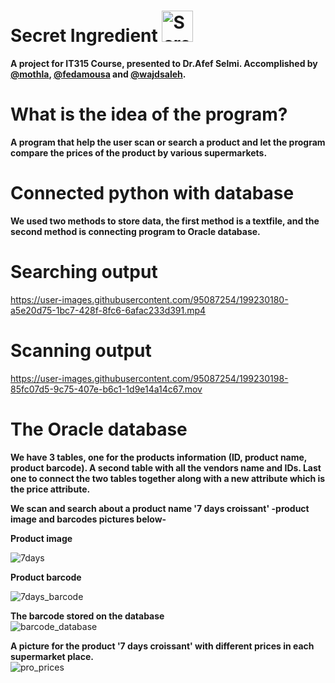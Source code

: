 # Secret Ingredient <img width="50" alt="Screen Shot 2022-11-01 at 12 42 43 AM" src="https://user-images.githubusercontent.com/94991403/199116062-5634eec0-4335-4c4d-b933-b1bd625b8d5a.png">
**A project for IT315 Course, presented to Dr.Afef Selmi. Accomplished by [@mothla](https://github.com/mothla), [@fedamousa](https://github.com/fedamousa) and [@wajdsaleh](https://github.com/wajdsaleh).**
# What is the idea of the program?
**A program that help the user scan or search a product and let the program compare the prices of the product by various supermarkets.**
# Connected python with database
**We used two methods to store data, the first method is a textfile, and the second method is connecting program to Oracle database.**

# Searching output





https://user-images.githubusercontent.com/95087254/199230180-a5e20d75-1bc7-428f-8fc6-6afac233d391.mp4




# Scanning output



https://user-images.githubusercontent.com/95087254/199230198-85fc07d5-9c75-407e-b6c1-1d9e14a14c67.mov



# The Oracle database
**We have 3 tables, one for the products information (ID, product name, product barcode). A second table with all the vendors name and IDs. Last one to connect the two tables together along with a new attribute which is the price attribute.**

**We scan and search about a product name '7 days croissant' -product image and barcodes pictures below-**

**Product image** <br>


![7days](https://user-images.githubusercontent.com/74684120/199228883-f7693434-67a9-42a5-8949-fd8acbe93e46.png)

**Product barcode**<br>


![7days_barcode](https://user-images.githubusercontent.com/74684120/199230438-14f4ae13-53ab-40be-b330-68fe00559165.jpeg)



**The barcode stored on the database**<br>
![barcode_database](https://user-images.githubusercontent.com/74684120/199231078-1cc9fce8-0339-477a-9973-99530727ea65.png)



**A picture for the product '7 days croissant' with different prices in each supermarket place.**<br>
![pro_prices](https://user-images.githubusercontent.com/74684120/199231405-7fce14a0-0281-4969-bfe7-d83c6d672d5d.png)



